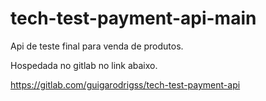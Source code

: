 # tech-test-payment-api-main
Api de teste final para venda de produtos.

Hospedada no gitlab no link abaixo.

https://gitlab.com/guigarodrigss/tech-test-payment-api
